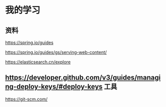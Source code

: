 我的学习
==
资料
--
https://spring.io/guides

https://spring.io/guides/gs/serving-web-content/

https://elasticsearch.cn/explore

https://developer.github.com/v3/guides/managing-deploy-keys/#deploy-keys
工具
--
https://git-scm.com/
